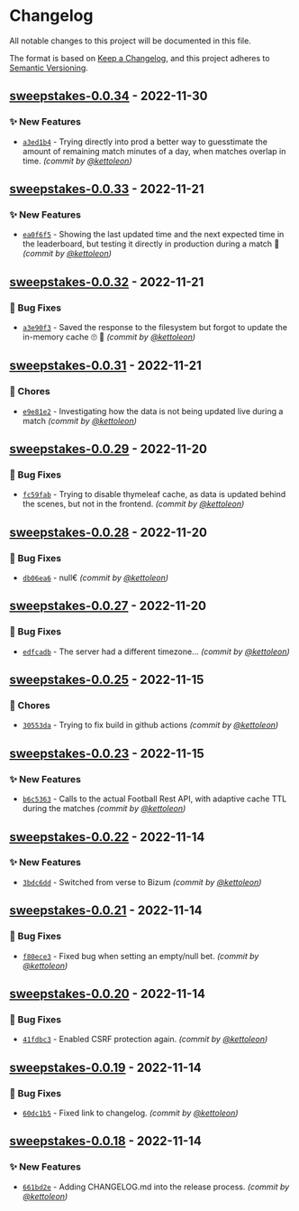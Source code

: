 # Changelog
All notable changes to this project will be documented in this file.

The format is based on [Keep a Changelog](https://keepachangelog.com/en/1.0.0/),
and this project adheres to [Semantic Versioning](https://semver.org/spec/v2.0.0.html).

## [sweepstakes-0.0.34] - 2022-11-30
### :sparkles: New Features
- [`a3ed1b4`](https://github.com/kettoleon/sweepstakes/commit/a3ed1b4f051c229fe3fb953712644e43e46be460) - Trying directly into prod a better way to guesstimate the amount of remaining match minutes of a day, when matches overlap in time. *(commit by [@kettoleon](https://github.com/kettoleon))*


## [sweepstakes-0.0.33] - 2022-11-21
### :sparkles: New Features
- [`ea0f6f5`](https://github.com/kettoleon/sweepstakes/commit/ea0f6f5dd1e9e27ea76969f85deedb86444af8cf) - Showing the last updated time and the next expected time in the leaderboard, but testing it directly in production during a match :crossed_fingers: *(commit by [@kettoleon](https://github.com/kettoleon))*


## [sweepstakes-0.0.32] - 2022-11-21
### :bug: Bug Fixes
- [`a3e90f3`](https://github.com/kettoleon/sweepstakes/commit/a3e90f3a30f6870f1653ffc73c743c48e3a6a141) - Saved the response to the filesystem but forgot to update the in-memory cache :roll_eyes: :facepalm: *(commit by [@kettoleon](https://github.com/kettoleon))*


## [sweepstakes-0.0.31] - 2022-11-21
### :wrench: Chores
- [`e9e81e2`](https://github.com/kettoleon/sweepstakes/commit/e9e81e2bf8f7232bcc664af2bb4e24f24f304c38) - Investigating how the data is not being updated live during a match *(commit by [@kettoleon](https://github.com/kettoleon))*


## [sweepstakes-0.0.29] - 2022-11-20
### :bug: Bug Fixes
- [`fc59fab`](https://github.com/kettoleon/sweepstakes/commit/fc59fab596571ca83335c60bb9f3d3368b93d284) - Trying to disable thymeleaf cache, as data is updated behind the scenes, but not in the frontend. *(commit by [@kettoleon](https://github.com/kettoleon))*


## [sweepstakes-0.0.28] - 2022-11-20
### :bug: Bug Fixes
- [`db06ea6`](https://github.com/kettoleon/sweepstakes/commit/db06ea67fe63cc40713cf49cece350db17f98e48) - null€ *(commit by [@kettoleon](https://github.com/kettoleon))*


## [sweepstakes-0.0.27] - 2022-11-20
### :bug: Bug Fixes
- [`edfcadb`](https://github.com/kettoleon/sweepstakes/commit/edfcadb3c7603c9948c29afb8b86d6b8dc43cd41) - The server had a different timezone... *(commit by [@kettoleon](https://github.com/kettoleon))*


## [sweepstakes-0.0.25] - 2022-11-15
### :wrench: Chores
- [`30553da`](https://github.com/kettoleon/sweepstakes/commit/30553da8f26a2836a7974f2c6773e620fdd59939) - Trying to fix build in github actions *(commit by [@kettoleon](https://github.com/kettoleon))*


## [sweepstakes-0.0.23] - 2022-11-15
### :sparkles: New Features
- [`b6c5363`](https://github.com/kettoleon/sweepstakes/commit/b6c5363d551740b211622f1e90d242d57839f56d) - Calls to the actual Football Rest API, with adaptive cache TTL during the matches *(commit by [@kettoleon](https://github.com/kettoleon))*


## [sweepstakes-0.0.22] - 2022-11-14
### :sparkles: New Features
- [`3bdc6dd`](https://github.com/kettoleon/sweepstakes/commit/3bdc6dddb170ce3ef4aae81965f1e905ef59f5b2) - Switched from verse to Bizum *(commit by [@kettoleon](https://github.com/kettoleon))*


## [sweepstakes-0.0.21] - 2022-11-14
### :bug: Bug Fixes
- [`f80ece3`](https://github.com/kettoleon/sweepstakes/commit/f80ece3f093c9831e7a3a56acd5c628435159d6d) - Fixed bug when setting an empty/null bet. *(commit by [@kettoleon](https://github.com/kettoleon))*


## [sweepstakes-0.0.20] - 2022-11-14
### :bug: Bug Fixes
- [`41fdbc3`](https://github.com/kettoleon/sweepstakes/commit/41fdbc3449d0f7b06baf4367eddad8aa9491b0f9) - Enabled CSRF protection again. *(commit by [@kettoleon](https://github.com/kettoleon))*


## [sweepstakes-0.0.19] - 2022-11-14
### :bug: Bug Fixes
- [`60dc1b5`](https://github.com/kettoleon/sweepstakes/commit/60dc1b56f2286bb32f42c3fc0931a7fb5b966192) - Fixed link to changelog. *(commit by [@kettoleon](https://github.com/kettoleon))*


## [sweepstakes-0.0.18] - 2022-11-14
### :sparkles: New Features
- [`661bd2e`](https://github.com/kettoleon/sweepstakes/commit/661bd2ed6f5b8b4fd40c1934456dcab8ec2d0b2e) - Adding CHANGELOG.md into the release process. *(commit by [@kettoleon](https://github.com/kettoleon))*


[sweepstakes-0.0.18]: https://github.com/kettoleon/sweepstakes/compare/sweepstakes-0.0.17...sweepstakes-0.0.18
[sweepstakes-0.0.19]: https://github.com/kettoleon/sweepstakes/compare/sweepstakes-0.0.18...sweepstakes-0.0.19
[sweepstakes-0.0.20]: https://github.com/kettoleon/sweepstakes/compare/sweepstakes-0.0.19...sweepstakes-0.0.20
[sweepstakes-0.0.21]: https://github.com/kettoleon/sweepstakes/compare/sweepstakes-0.0.20...sweepstakes-0.0.21
[sweepstakes-0.0.22]: https://github.com/kettoleon/sweepstakes/compare/sweepstakes-0.0.21...sweepstakes-0.0.22
[sweepstakes-0.0.23]: https://github.com/kettoleon/sweepstakes/compare/sweepstakes-0.0.22...sweepstakes-0.0.23
[sweepstakes-0.0.25]: https://github.com/kettoleon/sweepstakes/compare/sweepstakes-0.0.24...sweepstakes-0.0.25
[sweepstakes-0.0.27]: https://github.com/kettoleon/sweepstakes/compare/sweepstakes-0.0.26...sweepstakes-0.0.27
[sweepstakes-0.0.28]: https://github.com/kettoleon/sweepstakes/compare/sweepstakes-0.0.27...sweepstakes-0.0.28
[sweepstakes-0.0.29]: https://github.com/kettoleon/sweepstakes/compare/sweepstakes-0.0.28...sweepstakes-0.0.29
[sweepstakes-0.0.31]: https://github.com/kettoleon/sweepstakes/compare/sweepstakes-0.0.30...sweepstakes-0.0.31
[sweepstakes-0.0.32]: https://github.com/kettoleon/sweepstakes/compare/sweepstakes-0.0.31...sweepstakes-0.0.32
[sweepstakes-0.0.33]: https://github.com/kettoleon/sweepstakes/compare/sweepstakes-0.0.32...sweepstakes-0.0.33
[sweepstakes-0.0.34]: https://github.com/kettoleon/sweepstakes/compare/sweepstakes-0.0.33...sweepstakes-0.0.34